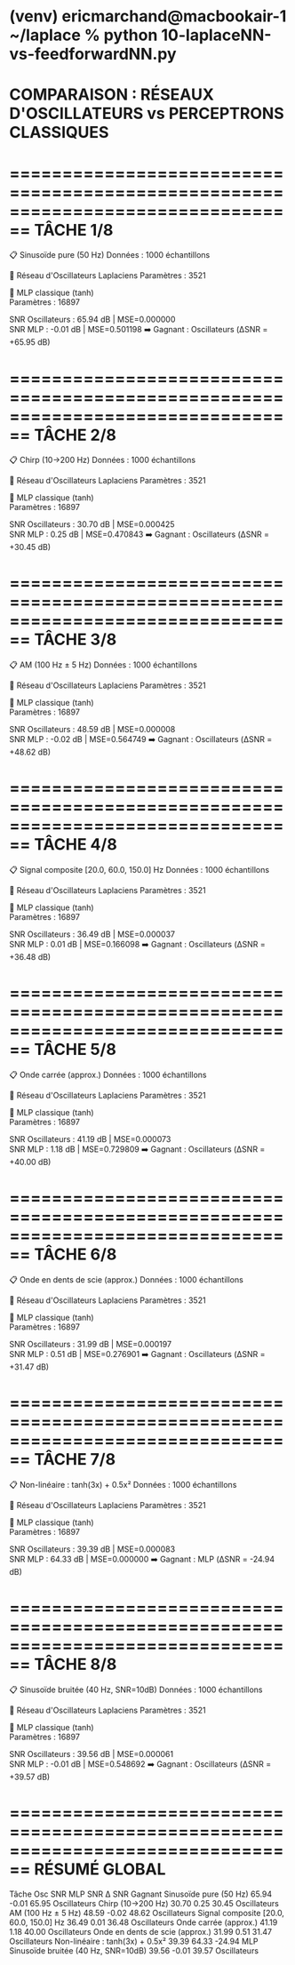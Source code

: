 (venv) ericmarchand@macbookair-1 ~/laplace % python 10-laplaceNN-vs-feedforwardNN.py
================================================================================
COMPARAISON : RÉSEAUX D'OSCILLATEURS vs PERCEPTRONS CLASSIQUES
================================================================================

================================================================================
TÂCHE 1/8
================================================================================
📋 Sinusoïde pure (50 Hz)
   Données : 1000 échantillons

🔄 Réseau d'Oscillateurs Laplaciens
   Paramètres : 3521

🧠 MLP classique (tanh)                                                                                                                                                                                     
   Paramètres : 16897

SNR Oscillateurs : 65.94 dB | MSE=0.000000                                                                                                                                                                  
SNR MLP          : -0.01 dB | MSE=0.501198
➡️  Gagnant : Oscillateurs (ΔSNR = +65.95 dB)

================================================================================
TÂCHE 2/8
================================================================================
📋 Chirp (10→200 Hz)
   Données : 1000 échantillons

🔄 Réseau d'Oscillateurs Laplaciens
   Paramètres : 3521

🧠 MLP classique (tanh)                                                                                                                                                                                     
   Paramètres : 16897

SNR Oscillateurs : 30.70 dB | MSE=0.000425                                                                                                                                                                  
SNR MLP          : 0.25 dB | MSE=0.470843
➡️  Gagnant : Oscillateurs (ΔSNR = +30.45 dB)

================================================================================
TÂCHE 3/8
================================================================================
📋 AM (100 Hz ± 5 Hz)
   Données : 1000 échantillons

🔄 Réseau d'Oscillateurs Laplaciens
   Paramètres : 3521

🧠 MLP classique (tanh)                                                                                                                                                                                     
   Paramètres : 16897

SNR Oscillateurs : 48.59 dB | MSE=0.000008                                                                                                                                                                  
SNR MLP          : -0.02 dB | MSE=0.564749
➡️  Gagnant : Oscillateurs (ΔSNR = +48.62 dB)

================================================================================
TÂCHE 4/8
================================================================================
📋 Signal composite [20.0, 60.0, 150.0] Hz
   Données : 1000 échantillons

🔄 Réseau d'Oscillateurs Laplaciens
   Paramètres : 3521

🧠 MLP classique (tanh)                                                                                                                                                                                     
   Paramètres : 16897

SNR Oscillateurs : 36.49 dB | MSE=0.000037                                                                                                                                                                  
SNR MLP          : 0.01 dB | MSE=0.166098
➡️  Gagnant : Oscillateurs (ΔSNR = +36.48 dB)

================================================================================
TÂCHE 5/8
================================================================================
📋 Onde carrée (approx.)
   Données : 1000 échantillons

🔄 Réseau d'Oscillateurs Laplaciens
   Paramètres : 3521

🧠 MLP classique (tanh)                                                                                                                                                                                     
   Paramètres : 16897

SNR Oscillateurs : 41.19 dB | MSE=0.000073                                                                                                                                                                  
SNR MLP          : 1.18 dB | MSE=0.729809
➡️  Gagnant : Oscillateurs (ΔSNR = +40.00 dB)

================================================================================
TÂCHE 6/8
================================================================================
📋 Onde en dents de scie (approx.)
   Données : 1000 échantillons

🔄 Réseau d'Oscillateurs Laplaciens
   Paramètres : 3521

🧠 MLP classique (tanh)                                                                                                                                                                                     
   Paramètres : 16897

SNR Oscillateurs : 31.99 dB | MSE=0.000197                                                                                                                                                                  
SNR MLP          : 0.51 dB | MSE=0.276901
➡️  Gagnant : Oscillateurs (ΔSNR = +31.47 dB)

================================================================================
TÂCHE 7/8
================================================================================
📋 Non-linéaire : tanh(3x) + 0.5x²
   Données : 1000 échantillons

🔄 Réseau d'Oscillateurs Laplaciens
   Paramètres : 3521

🧠 MLP classique (tanh)                                                                                                                                                                                     
   Paramètres : 16897

SNR Oscillateurs : 39.39 dB | MSE=0.000083                                                                                                                                                                  
SNR MLP          : 64.33 dB | MSE=0.000000
➡️  Gagnant : MLP (ΔSNR = -24.94 dB)

================================================================================
TÂCHE 8/8
================================================================================
📋 Sinusoïde bruitée (40 Hz, SNR=10dB)
   Données : 1000 échantillons

🔄 Réseau d'Oscillateurs Laplaciens
   Paramètres : 3521

🧠 MLP classique (tanh)                                                                                                                                                                                     
   Paramètres : 16897

SNR Oscillateurs : 39.56 dB | MSE=0.000061                                                                                                                                                                  
SNR MLP          : -0.01 dB | MSE=0.548692
➡️  Gagnant : Oscillateurs (ΔSNR = +39.57 dB)


================================================================================
RÉSUMÉ GLOBAL
================================================================================

Tâche                                       Osc SNR    MLP SNR      Δ SNR      Gagnant
Sinusoïde pure (50 Hz)                        65.94      -0.01      65.95 Oscillateurs
Chirp (10→200 Hz)                             30.70       0.25      30.45 Oscillateurs
AM (100 Hz ± 5 Hz)                            48.59      -0.02      48.62 Oscillateurs
Signal composite [20.0, 60.0, 150.0] Hz       36.49       0.01      36.48 Oscillateurs
Onde carrée (approx.)                         41.19       1.18      40.00 Oscillateurs
Onde en dents de scie (approx.)               31.99       0.51      31.47 Oscillateurs
Non-linéaire : tanh(3x) + 0.5x²               39.39      64.33     -24.94          MLP
Sinusoïde bruitée (40 Hz, SNR=10dB)           39.56      -0.01      39.57 Oscillateurs  